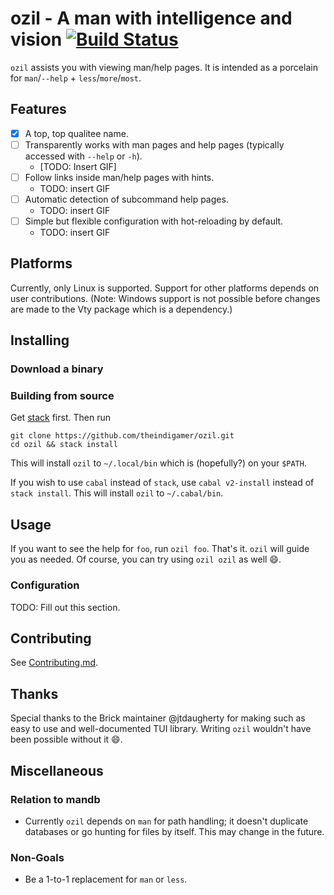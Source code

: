# ozil - A man with intelligence and vision [![Build Status](https://travis-ci.com/theindigamer/ozil.svg?token=atg5zCeDiWzbYpJit3Kx&branch=master)](https://travis-ci.com/theindigamer/ozil)

`ozil` assists you with viewing man/help pages. It is intended as a
porcelain for `man`/`--help` + `less`/`more`/`most`.

## Features

- [X] A top, top qualitee name.
- [ ] Transparently works with man pages and help pages (typically accessed with
  `--help` or `-h`).
  - [TODO: Insert GIF]
- [ ] Follow links inside man/help pages with hints.
  - TODO: insert GIF
- [ ] Automatic detection of subcommand help pages.
  - TODO: insert GIF
- [ ] Simple but flexible configuration with hot-reloading by default.
  - TODO: insert GIF

## Platforms

Currently, only Linux is supported. Support for other platforms depends
on user contributions. (Note: Windows support is not possible before changes
are made to the Vty package which is a dependency.)

## Installing

### Download a binary

### Building from source

Get [stack](https://docs.haskellstack.org/en/stable/README/#how-to-install)
first. Then run

```
git clone https://github.com/theindigamer/ozil.git
cd ozil && stack install
```

This will install `ozil` to `~/.local/bin` which is (hopefully?) on your
`$PATH`.

If you wish to use `cabal` instead of `stack`, use `cabal v2-install`
instead of `stack install`. This will install `ozil` to `~/.cabal/bin`.

## Usage

If you want to see the help for `foo`, run `ozil foo`. That's it.
`ozil` will guide you as needed. Of course, you can try using `ozil ozil`
as well :smile:.

### Configuration

TODO: Fill out this section.

## Contributing

See [Contributing.md]().

## Thanks

Special thanks to the Brick maintainer @jtdaugherty for making such as easy to
use and well-documented TUI library. Writing `ozil` wouldn't have been possible
without it :smile:.

## Miscellaneous

### Relation to mandb

- Currently `ozil` depends on `man` for path handling; it doesn't duplicate
  databases or go hunting for files by itself. This may change in the future.

### Non-Goals

- Be a 1-to-1 replacement for `man` or `less`.
